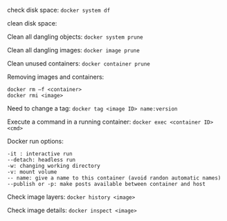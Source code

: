 check disk space: `docker system df`

clean disk space:

  Clean all dangling objects: `docker system prune`
  
  Clean all dangling images: `docker image prune`
  
  Clean unused containers: `docker container prune`

Removing images and containers:

```
docker rm –f <container>
docker rmi <image>
```

Need to change a tag: `docker tag <image ID> name:version`

Execute a command in a running container: `docker exec <container ID> <cmd>`

Docker run options:

```
-it : interactive run
--detach: headless run
-w: changing working directory
-v: mount volume
-- name: give a name to this container (avoid randon automatic names)
--publish or -p: make posts available between container and host
```

Check image layers: `docker history <image>`

Check image details: `docker inspect <image>`
